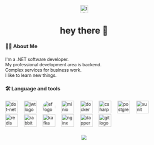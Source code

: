 <div align="center">
  <a href="https://t.me/artemiy_dotnet" target="_blank">
    <img src="https://img.shields.io/static/v1?message=Telegram&logo=telegram&label=&color=2CA5E0&logoColor=white&labelColor=&style=for-the-badge" height="25" alt="telegram logo"  />
  </a>
</div>

###

<h1 align="center">hey there 👋</h1>

###

<h3 align="left">👩‍💻  About Me</h3>

###

<p align="left">I'm a .NET software developer.<br>
  My professional development area is backend.<br>
  Complex services for business work.<br>
  I like to learn new things.</p>

###

<h3 align="left">🛠 Language and tools</h3>

###

<div align="left">
  <img src="https://skillicons.dev/icons?i=dotnet" height="40" alt="dot-net logo"  />
  <img width="12" />
  <img src="https://i.imgur.com/psvdpBX.png" height="40" alt="jwt logo"  />
  <img width="12" />
   <img src="https://encrypted-tbn0.gstatic.com/images?q=tbn:ANd9GcQrrwa-KVOysX8zYJJ2khVLXgAEXCsO-42K1g&s" height="40" style="border-radius: 20px;" alt="ef logo" />
  <img width="12" />
  <img src="https://panzura.com/wp-content/uploads/2021/04/minio.png" height="40" alt="minio logo"  />
  <img width="12" />
  <img src="https://cdn.jsdelivr.net/gh/devicons/devicon/icons/docker/docker-plain-wordmark.svg" height="40" alt="docker logo"  />
  <img width="12" />
  <img src="https://skillicons.dev/icons?i=cs" height="40" alt="csharp logo"  />
  <img width="12" />
  <img src="https://cdn.jsdelivr.net/gh/devicons/devicon/icons/postgresql/postgresql-original.svg" height="40" alt="postgresql logo"  />
  <img width="12" />
  <img src="https://cavedweller92.wordpress.com/wp-content/uploads/2019/08/2092016-e1567138797624.png" height="40" alt="xunit logo"  />
  <img width="12" />
  <img src="https://cdn.jsdelivr.net/gh/devicons/devicon/icons/redis/redis-original.svg" height="40" alt="redis logo"  />
  <img width="12" />
  <img src="https://skillicons.dev/icons?i=rabbitmq" height="40" alt="rabbitmq logo"  />
  <img width="12" />
  <img src="https://dyltqmyl993wv.cloudfront.net/assets/stacks/kafka/img/kafka-stack-220x234.png" height="40" alt="kafka logo"  />
  <img width="12" />
  <img src="https://www.svgrepo.com/show/373924/nginx.svg" height="40" alt="nginx logo"  />
  <img width="12" />
  <img src="https://api.nuget.org/v3-flatcontainer/dapper/2.1.35/icon" height="40" alt="dapper"  />
  <img width="12" />
  <img src="https://cdn.simpleicons.org/git/F05032" height="40" alt="git logo"  />
</div>


###

<div align="center">
  <img src="https://visitor-badge.laobi.icu/badge?page_id=Asasen1.Asasen1&"  />
</div>

###
